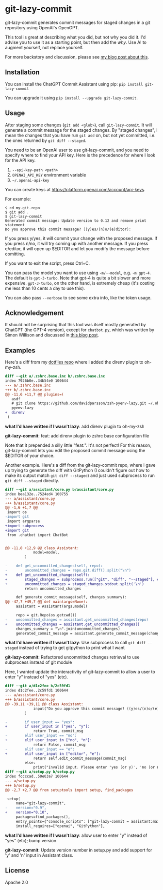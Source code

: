 # git-lazy-commit

git-lazy-commit generates commit messages for staged changes in a git repository using OpenAI's OpenGPT.

This tool is great at describing what you did, but not why you did it. I'd advise you to use it as a starting point, but then add the _why_. Use AI to augment yourself, not replace yourself.

For more backstory and discussion, please see [my blog post about this](https://www.cyberdemon.org/2023/03/27/git-lazy-commit.html).

## Installation

You can install the ChatGPT Commit Assistant using pip: `pip install git-lazy-commit`

You can upgrade it using `pip install --upgrade git-lazy-commit`.

## Usage

After staging some changes (`git add <glob>`), call `git-lazy-commit`. It will generate a commit message for the staged changes. By "staged changes", I mean the changes that you have run `git add` on, but not yet committed, i.e. the ones returned by `git diff --staged`.

You need to be an OpenAI user to use git-lazy-commit, and you need to specify where to find your API key. Here is the precedence for where I look for the API key.

1. `--api-key-path <path>`
2. `OPENAI_API_KEY` environment variable
3. `~/.openai-api-key`

You can create keys at https://platform.openai.com/account/api-keys.

For example:

```
$ cd my-git-repo
$ git add .
$ git-lazy-commit
Generated commit message: Update version to 0.12 and remove print statement
Do you approve this commit message? ((y)es/(n)o/(e)ditor):
```

If you press y/yes, it will commit your change with the proposed message. If you press n/no, it will try coming up with another message. If you press e/editor, it will open up $EDITOR and let you modify the message before comitting.

If you want to exit the script, press Ctrl+C.

You can pass the model you want to use using `-m/--model`, e.g. `-m gpt-4`. The default is `gpt-3-turbo`. Note that gpt-4 is quite a bit slower and more expensive. `gpt-3-turbo`, on the other hand, is extremely cheap (it's costing me less than 10 cents a day to use this).

You can also pass `--verbose` to see some extra info, like the token usage.

## Acknowledgement

It should not be surprising that this tool was itself mostly generated by ChatGPT (the GPT-4 version), except for `chatbot.py`, which was written by Simon Willison and discussed in [this blog post](https://til.simonwillison.net/gpt3/chatgpt-api).

## Examples

Here's a diff from my [dotfiles repo](https://github.com/dmazin/dotfiles) where I added the direnv plugin to oh-my-zsh.

```diff
diff --git a/.zshrc.base.inc b/.zshrc.base.inc
index 7926b0e..34b54e0 100644
--- a/.zshrc.base.inc
+++ b/.zshrc.base.inc
@@ -11,6 +11,7 @@ plugins=(
   asdf
   # git clone https://github.com/davidparsson/zsh-pyenv-lazy.git ~/.oh-my-zsh/custom/plugins/pyenv-lazy
   pyenv-lazy
+  direnv
 )
```

**what I'd have written if I wasn't lazy**: add direnv plugin to oh-my-zsh

**git-lazy-commit**: feat: add direnv plugin to zshrc base configuration file

Note that it prepended a silly little "feat:". It's not perfect! For this reason, git-lazy-commit lets you edit the proposed commit message using the $EDITOR of your choice.

Another example. Here's a diff from the git-lazy-commit repo, where I gave up trying to generate the diff with GitPython (I couldn't figure out how to make its output match `git diff --staged`) and just used subprocess to run `git diff --staged` directly.

```diff
diff --git a/assistant/core.py b/assistant/core.py
index bea132e..7524ed4 100755
--- a/assistant/core.py
+++ b/assistant/core.py
@@ -1,6 +1,7 @@
 import os
-import git
 import argparse
+import subprocess
+import git
 from .chatbot import ChatBot


@@ -11,8 +12,9 @@ class Assistant:
             model=model,
         )

-    def get_uncommitted_changes(self, repo):
-        uncommitted_changes = repo.git.diff().split("\n")
+    def get_uncommitted_changes(self):
+        staged_changes = subprocess.run(["git", "diff", "--staged"], capture_output=True, text=True)
+        uncommitted_changes = staged_changes.stdout.split('\n')
         return uncommitted_changes

     def generate_commit_message(self, changes_summary):
@@ -47,7 +49,7 @@ def main(args=None):
     assistant = Assistant(args.model)

     repo = git.Repo(os.getcwd())
-    uncommitted_changes = assistant.get_uncommitted_changes(repo)
+    uncommitted_changes = assistant.get_uncommitted_changes()
     changes_summary = "\n".join(uncommitted_changes)
     generated_commit_message = assistant.generate_commit_message(changes_summary)
```

**what I'd have written if I wasn't lazy**: Use subprocess to call `git diff --staged` instead of trying to get gitpython to print what I want

**git-lazy-commit**: Refactored uncommitted changes retrieval to use subprocess instead of git module

Here, I wanted update the interactivity of git-lazy-commit to allow a user to enter "y" instead of "yes" (etc).

```diff
diff --git a/d1c2fee b/2c59fd1
index d1c2fee..2c59fd1 100644
--- a/assistant/core.py
+++ b/assistant/core.py
@@ -39,11 +39,11 @@ class Assistant:
             input("Do you approve this commit message? ((y)es/(n)o/(e)ditor): ").strip().lower()
         )

-        if user_input == "yes":
+        if user_input in ["yes", "y"]:
             return True, commit_msg
-        elif user_input == "no":
+        elif user_input in ["no", "n"]:
             return False, commit_msg
-        elif user_input == "e":
+        elif user_input in ["editor", "e"]:
             return self.edit_commit_message(commit_msg)
         else:
             print("Invalid input. Please enter 'yes (or y)', 'no (or n)', or 'editor (or e)'.")
diff --git a/setup.py b/setup.py
index fccccad..50e03a7 100644
--- a/setup.py
+++ b/setup.py
@@ -2,7 +2,7 @@ from setuptools import setup, find_packages

 setup(
     name="git-lazy-commit",
-    version="0.9",
+    version="0.10",
     packages=find_packages(),
     entry_points={"console_scripts": ["git-lazy-commit = assistant:main"]},
     install_requires=["openai", "GitPython"],
```

**what I'd have written if I wasn't lazy**: allow user to enter "y" instead of "yes" (etc); bump version

**git-lazy-commit**: Update version number in setup.py and add support for 'y' and 'n' input in Assistant class.

## License

Apache 2.0
